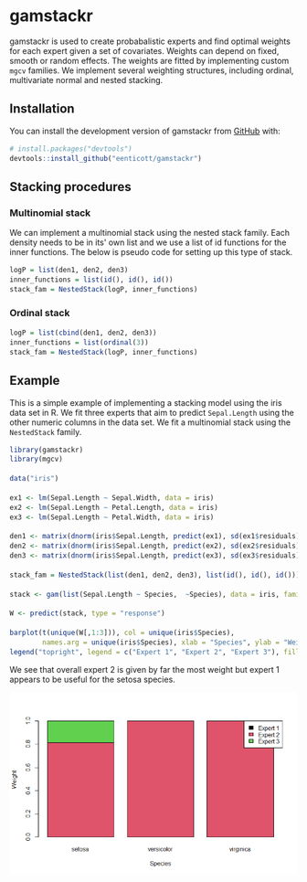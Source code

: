 
<!-- README.md is generated from README.Rmd. Please edit that file -->

# gamstackr

<!-- badges: start -->
<!-- badges: end -->

gamstackr is used to create probabalistic experts and find optimal weights for each expert given a set of covariates. Weights can depend on fixed, smooth or random effects. The weights are fitted by implementing custom `mgcv` families. We implement several weighting structures, including ordinal, multivariate normal and nested stacking. 

## Installation

You can install the development version of gamstackr from
[GitHub](https://github.com/) with:

``` r
# install.packages("devtools")
devtools::install_github("eenticott/gamstackr")
```

## Stacking procedures
### Multinomial stack
We can implement a multinomial stack using the nested stack family. Each density needs to be in its' own list and we use a list of id functions for the inner functions. The below is pseudo code for setting up this type of stack.

```r
logP = list(den1, den2, den3)
inner_functions = list(id(), id(), id())
stack_fam = NestedStack(logP, inner_functions)
```

### Ordinal stack
```r
logP = list(cbind(den1, den2, den3))
inner_functions = list(ordinal(3))
stack_fam = NestedStack(logP, inner_functions)
```

### 
## Example

This is a simple example of implementing a stacking model using the iris data set in R. We fit three experts that aim to predict `Sepal.Length` using the other numeric columns in the data set. We fit a multinomial stack using the `NestedStack` family.

``` r
library(gamstackr)
library(mgcv)

data("iris")

ex1 <- lm(Sepal.Length ~ Sepal.Width, data = iris)
ex2 <- lm(Sepal.Length ~ Petal.Length, data = iris)
ex3 <- lm(Sepal.Length ~ Petal.Width, data = iris)

den1 <- matrix(dnorm(iris$Sepal.Length, predict(ex1), sd(ex1$residuals), log = TRUE))
den2 <- matrix(dnorm(iris$Sepal.Length, predict(ex2), sd(ex2$residuals), log = TRUE))
den3 <- matrix(dnorm(iris$Sepal.Length, predict(ex3), sd(ex3$residuals), log = TRUE))

stack_fam = NestedStack(list(den1, den2, den3), list(id(), id(), id()))

stack <- gam(list(Sepal.Length ~ Species,  ~Species), data = iris, family = stack_fam)

W <- predict(stack, type = "response")

barplot(t(unique(W[,1:3])), col = unique(iris$Species), 
        names.arg = unique(iris$Species), xlab = "Species", ylab = "Weight")
legend("topright", legend = c("Expert 1", "Expert 2", "Expert 3"), fill = unique(iris$Species))


```
We see that overall expert 2 is given by far the most weight but expert 1 appears to be useful for the setosa species.

<img src="gamstackr_files/weight_plot.png" style="display:block; margin: auto" style="display: block; margin: auto;" />

